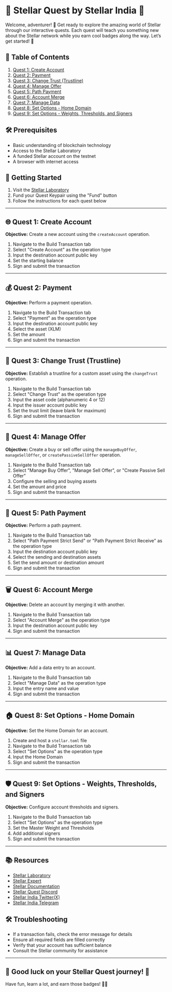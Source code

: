 # 🚀 Stellar Quest by Stellar India 🌟

Welcome, adventurer! 🎒 Get ready to explore the amazing world of Stellar through our interactive quests. Each quest will teach you something new about the Stellar network while you earn cool badges along the way. Let’s get started! 💪

## 📜 Table of Contents

1. [Quest 1: Create Account](#-quest-1-create-account)
2. [Quest 2: Payment](#-quest-2-payment)
3. [Quest 3: Change Trust (Trustline)](#-quest-3-change-trust-trustline)
4. [Quest 4: Manage Offer](#-quest-4-manage-offer)
5. [Quest 5: Path Payment](#-quest-5-path-payment)
6. [Quest 6: Account Merge](#%EF%B8%8F-quest-6-account-merge)
7. [Quest 7: Manage Data](#-quest-7-manage-data)
8. [Quest 8: Set Options - Home Domain](#-quest-8-set-options-home-domain)
9. [Quest 9: Set Options - Weights, Thresholds, and Signers](#-quest-9-set-options-weights-thresholds-and-signers)

## 🛠️ Prerequisites

- Basic understanding of blockchain technology
- Access to the Stellar Laboratory
- A funded Stellar account on the testnet
- A browser with internet access

## 🏃 Getting Started

1. Visit the [Stellar Laboratory](https://www.stellar.org/laboratory/)
2. Fund your Quest Keypair using the "Fund" button
3. Follow the instructions for each quest below

---

## 🌐 Quest 1: Create Account

**Objective:** Create a new account using the `createAccount` operation.

1. Navigate to the Build Transaction tab
2. Select "Create Account" as the operation type
3. Input the destination account public key
4. Set the starting balance
5. Sign and submit the transaction

---

## 💰 Quest 2: Payment

**Objective:** Perform a payment operation.

1. Navigate to the Build Transaction tab
2. Select "Payment" as the operation type
3. Input the destination account public key
4. Select the asset (XLM)
5. Set the amount
6. Sign and submit the transaction

---

## 🔗 Quest 3: Change Trust (Trustline)

**Objective:** Establish a trustline for a custom asset using the `changeTrust` operation.

1. Navigate to the Build Transaction tab
2. Select "Change Trust" as the operation type
3. Input the asset code (alphanumeric 4 or 12)
4. Input the issuer account public key
5. Set the trust limit (leave blank for maximum)
6. Sign and submit the transaction

---

## 🛒 Quest 4: Manage Offer

**Objective:** Create a buy or sell offer using the `manageBuyOffer`, `manageSellOffer`, or `createPassiveSellOffer` operation.

1. Navigate to the Build Transaction tab
2. Select "Manage Buy Offer", "Manage Sell Offer", or "Create Passive Sell Offer"
3. Configure the selling and buying assets
4. Set the amount and price
5. Sign and submit the transaction

---

## 🔄 Quest 5: Path Payment

**Objective:** Perform a path payment.

1. Navigate to the Build Transaction tab
2. Select "Path Payment Strict Send" or "Path Payment Strict Receive" as the operation type
3. Input the destination account public key
4. Select the sending and destination assets
5. Set the send amount or destination amount
6. Sign and submit the transaction

---

## 🗑️ Quest 6: Account Merge

**Objective:** Delete an account by merging it with another.

1. Navigate to the Build Transaction tab
2. Select "Account Merge" as the operation type
3. Input the destination account public key
4. Sign and submit the transaction

---

## 📊 Quest 7: Manage Data

**Objective:** Add a data entry to an account.

1. Navigate to the Build Transaction tab
2. Select "Manage Data" as the operation type
3. Input the entry name and value
4. Sign and submit the transaction

---

## 🏠 Quest 8: Set Options - Home Domain

**Objective:** Set the Home Domain for an account.

1. Create and host a `stellar.toml` file
2. Navigate to the Build Transaction tab
3. Select "Set Options" as the operation type
4. Input the Home Domain
5. Sign and submit the transaction

---

## 🛡️ Quest 9: Set Options - Weights, Thresholds, and Signers

**Objective:** Configure account thresholds and signers.

1. Navigate to the Build Transaction tab
2. Select "Set Options" as the operation type
3. Set the Master Weight and Thresholds
4. Add additional signers
5. Sign and submit the transaction

---

## 📚 Resources

- [Stellar Laboratory](https://www.stellar.org/laboratory/)
- [Stellar Expert](https://stellar.expert/)
- [Stellar Documentation](https://developers.stellar.org/docs/)
- [Stellar Quest Discord](https://discord.gg/stellar)
- [Stellar India Twitter(X)](https://x.com/stellar_ind)
- [Stellar India Telegram](https://t.me/stellarindia)

## 🛠️ Troubleshooting

- If a transaction fails, check the error message for details
- Ensure all required fields are filled correctly
- Verify that your account has sufficient balance
- Consult the Stellar community for assistance

---

## 🎉 Good luck on your Stellar Quest journey! 🚀

Have fun, learn a lot, and earn those badges! 🎒🌟
